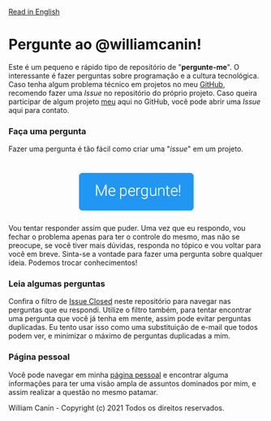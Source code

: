 [Read in English](https://github.com/williamcanin/askme/blob/master/README-en.md)

# Pergunte ao @williamcanin!

Este é um pequeno e rápido tipo de repositório de "**pergunte-me**".
O interessante é fazer perguntas sobre programação e a cultura tecnológica. Caso tenha algum problema técnico em projetos no meu [GitHub](https://github.com/williamcanin), recomendo fazer uma *Issue* no repositório do próprio projeto. Caso queira participar de algum projeto [meu](https://github.com/williamcanin) aqui no GitHub, você pode abrir uma *Issue* aqui para contato.

### Faça uma pergunta

Fazer uma pergunta é tão fácil como criar uma "*issue*" em um projeto.

<h1 align="center">
  <a href="https://github.com/williamcanin/askme/issues/new">
    <img alt="Pergunte!" src="https://raw.githubusercontent.com/williamcanin/askme/master/.github/ask_me_pt.jpg" width="226">
  </a>
</h1>

Vou tentar responder assim que puder. Uma vez que eu respondo, vou fechar o problema apenas para ter o controle do mesmo, mas não se preocupe, se você tiver mais dúvidas, responda no tópico e vou voltar para você em breve. Sinta-se a vontade para fazer uma pergunta sobre qualquer ideia. Podemos trocar conhecimentos!

### Leia algumas perguntas

Confira o filtro de [Issue Closed](https://github.com/williamcanin/askme/issues?q=is%3Aissue+is%3Aclosed) neste repositório para navegar nas perguntas que eu respondi. Utilize o filtro também, para tentar encontrar uma pergunta que você já tenha em mente, assim pode evitar perguntas duplicadas. Eu tento usar isso como uma substituição de e-mail que todos podem ver, e minimizar o máximo de perguntas duplicadas a mim.


### Página pessoal

Você pode navegar em minha [página pessoal](http://williamcanin.github.io) e encontrar alguma informações para ter uma visão ampla de assuntos dominados por mim, e assim realizar a questão no mesmo patamar.


William Canin - Copyright (c) 2021 Todos os direitos reservados.
